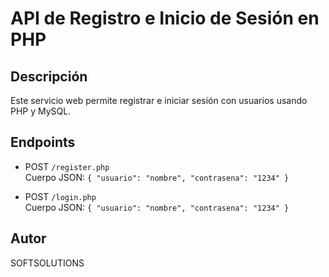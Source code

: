 # API de Registro e Inicio de Sesión en PHP

## Descripción
Este servicio web permite registrar e iniciar sesión con usuarios usando PHP y MySQL.

## Endpoints
- POST `/register.php`  
  Cuerpo JSON: `{ "usuario": "nombre", "contrasena": "1234" }`

- POST `/login.php`  
  Cuerpo JSON: `{ "usuario": "nombre", "contrasena": "1234" }`

## Autor
SOFTSOLUTIONS
